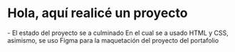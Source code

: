 <h1>Hola, aquí realicé un proyecto</h1>
- El estado del proyecto se a culminado 
En el cual se a usado HTML y CSS, asimismo, se uso Figma para la maquetación del proyecto del portafolio
